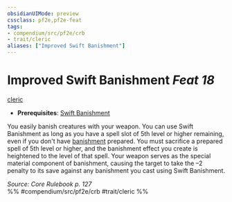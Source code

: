 ```yaml
---
obsidianUIMode: preview
cssclass: pf2e,pf2e-feat
tags:
- compendium/src/pf2e/crb
- trait/cleric
aliases: ["Improved Swift Banishment"]
---
```

# Improved Swift Banishment  *Feat 18*  
[cleric](rules/traits/cleric.md)  

- **Prerequisites**: [Swift Banishment](compendium/feats/swift-banishment.md)

You easily banish creatures with your weapon. You can use Swift Banishment as long as you have a spell slot of 5th level or higher remaining, even if you don't have [banishment](compendium/spells/banishment.md) prepared. You must sacrifice a prepared spell of 5th level or higher, and the banishment effect you create is heightened to the level of that spell. Your weapon serves as the special material component of banishment, causing the target to take the –2 penalty to its save against any banishment you cast using Swift Banishment.

*Source: Core Rulebook p. 127*  
%% #compendium/src/pf2e/crb #trait/cleric %%